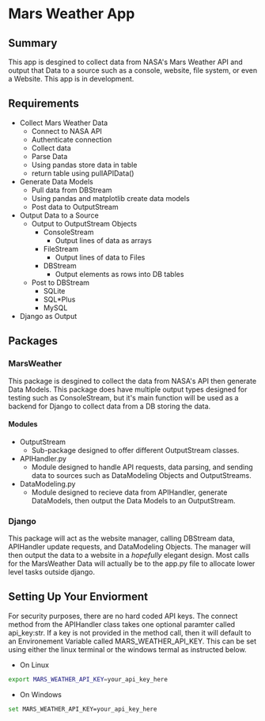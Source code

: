 # Mars Weather App

## Summary
This app is desgined to collect data from NASA's Mars Weather API and output that Data to a source such as a console, website, file system, or even a Website. This app is in development.

## Requirements
- Collect Mars Weather Data
    - Connect to NASA API
    - Authenticate connection
    - Collect data
    - Parse Data
    - Using pandas store data in table
    - return table using pullAPIData()
- Generate Data Models
    - Pull data from DBStream
    - Using pandas and matplotlib create data models
    - Post data to OutputStream
- Output Data to a Source
    - Output to OutputStream Objects
        - ConsoleStream
            - Output lines of data as arrays
        - FileStream
            - Output lines of data to Files
        - DBStream
            - Output elements as rows into DB tables
    - Post to DBStream
        - SQLite
        - SQL*Plus
        - MySQL
- Django as Output

## Packages
### MarsWeather
This package is desgined to collect the data from NASA's API then generate Data Models. This package does have multiple output types designed for testing such as ConsoleStream, but it's main function will be used as a backend for Django to collect data from a DB storing the data.
#### Modules
- OutputStream
    - Sub-package designed to offer different OutputStream classes.
- APIHandler.py
    - Module designed to handle API requests, data parsing, and sending data to sources such as DataModeling Objects and OutputStreams.
- DataModeling.py
    - Module designed to recieve data from APIHandler, generate DataModels, then output the Data Models to an OutputStream.
### Django
This package will act as the website manager, calling DBStream data, APIHandler update requests, and DataModeling Objects. The manager will then output the data to a website in a *hopefully* elegant design. Most calls for the MarsWeather Data will actually be to the app.py file to allocate lower level tasks outside django.

## Setting Up Your Enviorment
For security purposes, there are no hard coded API keys. The connect method from the APIHandler class takes one optional paramter called api_key:str. If a key is not provided in the method call, then it will default to an Environement Variable called MARS_WEATHER_API_KEY. This can be set using either the linux terminal or the windows termal as instructed below.

- On Linux
```bash
export MARS_WEATHER_API_KEY=your_api_key_here
```
- On Windows
```bash
set MARS_WEATHER_API_KEY=your_api_key_here
```